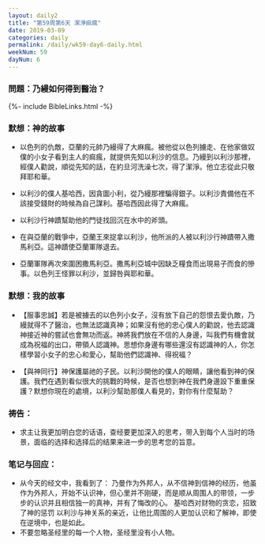 ```yaml
---
layout: daily2
title: "第59周第6天 潔淨痲瘋"
date: 2019-03-09
categories: daily
permalink: /daily/wk59-day6-daily.html
weekNum: 59
dayNum: 6
---
```


### 問題：乃縵如何得到醫治？

{%- include BibleLinks.html -%}

### 默想：神的故事 
+ 以色列的仇敵，亞蘭的元帥乃縵得了大麻瘋。被他從以色列擄走、在他家做奴僕的小女子看到主人的痲瘋，就提供先知以利沙的信息。乃縵到以利沙那裡，經僕人勸說，順從先知的話，在約旦河洗澡七次，得了潔淨。他立志從此只敬拜耶和華。

+ 以利沙的僕人基哈西，因貪圖小利，從乃縵那裡騙得銀子。以利沙責備他在不該接受錢財的時候為自己謀利。基哈西因此得了大麻瘋。

+ 以利沙行神蹟幫助他的門徒找回沉在水中的斧頭。

+ 在與亞蘭的戰爭中，亞蘭王來捉拿以利沙，他所派的人被以利沙行神蹟帶入撒馬利亞。這神蹟使亞蘭軍隊退去。

+ 亞蘭軍隊再次來圍困撒馬利亞。撒馬利亞城中因缺乏糧食而出現易子而食的慘事。以色列王怪罪以利沙，並歸咎與耶和華。

### 默想：我的故事
+ 【服事忠誠】若是被擄去的以色列小女子，沒有放下自己的怨恨去愛仇敵，乃縵就得不了醫治，也無法認識真神；如果沒有他的忠心僕人的勸說，他去認識神接近神的嘗試也會無功而返。神將我們放在不信的人身邊，叫我們有機會就成為祝福的出口，帶領人認識神。思想你身邊有哪些還沒有認識神的人，你怎樣學習小女子的忠心和愛心，幫助他們認識神、得祝福？

+ 【與神同行】神保護屬祂的子民。以利沙開他的僕人的眼睛，讓他看到神的保護。我們在遇到看似很大的挑戰的時候，是否也想到神在我們身邊設下重重保護？默想你現在的處境，以利沙幫助那僕人看見的，對你有什麼幫助？

### 祷告：

+ 求主让我更加明白您的话语，查经要更加深入的思考，带入到每个人当时的场景，面临的选择和选择后的结果来进一步的思考您的旨意。

### 笔记与回应：

+ 从今天的经文中，我看到了：
    乃曼作为外邦人，从不信神到信神的经历，他虽作为外邦人，开始不认识神，但心里并不刚硬，而是顺从周围人的带领，一步步的认识并且相信独一的真神，并有了悔改的心。
    基哈西对财物的贪恋，招致了神的惩罚
    以利沙与神关系的亲近，让他比周围的人更加认识和了解神，即使在逆境中，也是如此。
+ 不要忽略圣经里的每一个人物，圣经里没有小人物。
